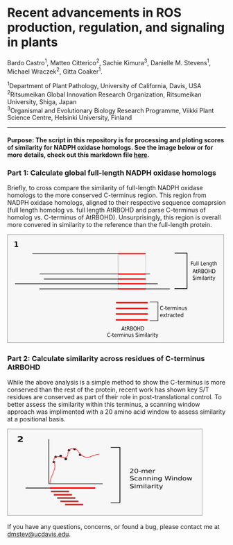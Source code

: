 # Recent advancements in ROS production, regulation, and signaling in plants

Bardo Castro<sup>1</sup>, Matteo Citterico<sup>2</sup>, Sachie Kimura<sup>3</sup>, Danielle M. Stevens<sup>1</sup>, Michael Wraczek<sup>2</sup>, Gitta Coaker<sup>1</sup>.


<sup>1</sup>Department of Plant Pathology, University of California, Davis, USA <br />
<sup>2</sup>Ritsumeikan Global Innovation Research Organization, Ritsumeikan University, Shiga, Japan <br />
<sup>3</sup>Organismal and Evolutionary Biology Research Programme, Viikki Plant Science Centre, Helsinki University, Finland <br />


-----------------------

#### Purpose: The script in this repository is for processing and ploting scores of similarity for NADPH oxidase homologs. See the image below or for more details, check out this markdown file [here](process_files.md).


### Part 1: Calculate global full-length NADPH oxidase homologs 
Briefly, to cross compare the similarity of full-length NADPH oxidase homologs to the more conserved C-terminus region. This region from NADPH oxidase homologs, aligned to their respective sequence comaprsion (full length homolog vs. full length AtRBOHD and parse C-terminus of homolog vs. C-terminus of AtRBOHD). Unsurprisingly, this region is overall more convered in similarity to the reference than the full-length protein. 

<img src="https://github.com/DanielleMStevens/ROS_production_review/blob/master/Part1_methods_drawing.png" width="500" height="250">


### Part 2: Calculate similarity across residues of C-terminus AtRBOHD
While the above analysis is a simple method to show the C-terminus is more conserved than the rest of the protein, recent work has shown key S/T residues are conserved as part of their role in post-translational control. To better assess the similarity within this terminus, a scanning window approach was implimented with a 20 amino acid window to assess similarity at a positional basis. 

<img src="https://github.com/DanielleMStevens/ROS_production_review/blob/master/Part2_methods_drawing.png" width="450" height="200">

If you have any questions, concerns, or found a bug, please contact me at dmstev@ucdavis.edu.
